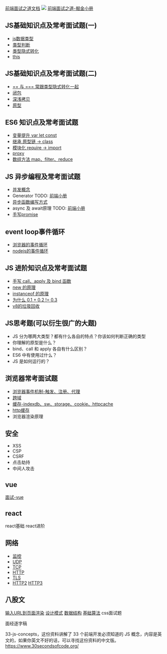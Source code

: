 [前端面试之道文档](http://www.qianduan.site/interview/#%E9%9D%A2%E8%AF%95%E8%AE%B0%E5%BD%95%E6%80%BB%E7%BB%93)
![](https://kingan-md-img.oss-cn-guangzhou.aliyuncs.com/blog/20220219150602.png)
[前端面试之道-掘金小册](https://www.xyhthink.com/前端面试之道/1-小册食用指南.htm)

## JS基础知识点及常考面试题(一)
- [js数据类型](./前端面试之道-JS数据类型.md#js数据类型)
- [类型判断](./前端面试之道-JS数据类型.md#类型判断)
- [类型隐式转化](./前端面试之道-JS数据类型.md#类型隐式转化)
- [this](./前端面试之道-this.md)

## JS基础知识点及常考面试题(二)
- [== 与 === 常跟类型隐式转化一起](./前端面试之道-JS数据类型.md#非全等判断语句导致隐式转化)
- [闭包](./前端面试之道-闭包.md)
- [深浅拷贝](./手写系列-深拷贝.md)
- [原型](./前端面试之道-原型.md)

## ES6 知识点及常考面试题
- [变量提升 var let const](./前端面试之道-变量提升.md)
- [继承 原型链 -> class](./前端面试之道-继承.md)
- [模块化 require -> import](../js/前端模块化.md)
- [proxy](../js/proxy.md)
- [数组方法 map、filter、reduce](./手写系列-map和filter和reduce.md)


## JS 异步编程及常考面试题
- [并发概念](../js/你不知道的js-异步-事件循环.md)
- Generator TODO: [前端小册](http://www.qianduan.site/html/5-JS-%E5%BC%82%E6%AD%A5%E7%BC%96%E7%A8%8B%E5%8F%8A%E5%B8%B8%E8%80%83%E9%9D%A2%E8%AF%95%E9%A2%98.htm)
- [异步函数编写方式](../js/你不知道的js-异步-代码编写.md)
- async 及 await原理 TODO: [前端小册](http://www.qianduan.site/html/5-JS-%E5%BC%82%E6%AD%A5%E7%BC%96%E7%A8%8B%E5%8F%8A%E5%B8%B8%E8%80%83%E9%9D%A2%E8%AF%95%E9%A2%98.htm)
- [手写promise](./手写系列-复杂promise.md)

## event loop事件循环
- [浏览器的事件循环](../js/你不知道的js-异步-事件循环.md)
- [nodejs的事件循环](../js/你不知道的js-异步-事件循环.md#nodejs的事件循环)

## JS 进阶知识点及常考面试题
- [手写 call、apply 及 bind 函数](./手写系列-callbind.md)
- [new 的原理](./手写系列-new原理.md)
- [instanceof 的原理](./手写系列-instanceof.md)
- [为什么 0.1 + 0.2 != 0.3](./前端面试之道-数字精度.md)
- [v8的垃圾回收](../js/浏览器垃圾回收.md)

## JS思考题(可以衍生很广的大题)
- JS 分为哪两大类型？都有什么各自的特点？你该如何判断正确的类型
- ​​你理解的原型是什么？
- bind、call 和 apply 各自有什么区别？
- ES6 中有使用过什么？
- JS 是如何运行的？

## 浏览器常考面试题
- [浏览器事件机制-触发、注册、代理](./前端面试之道-事件机制.md)
- [跨域](./前端面试之道-跨域.md)
- [缓存-indexdb、sw、storage、cookie、httpcache](./前端面试之道-缓存.md)
- [http缓存](../http/http缓存.md)
- 浏览器渲染原理

## 安全
- XSS
- CSP
- CSRF
- 点击劫持
- 中间人攻击

## vue
[面试-vue](./面试-vue.md)

## react
react基础
react进阶

## 网络
- [监控](./前端面试之道-前端监控.md)
- [UDP](./../http/http3.md#新的udp)
- [TCP](../http/http基础.md#tcp-协议)
- [HTTP](../http/http基础.md)
- [TLS](../../https.md#tls加密协议)
- [HTTP2](../http/http2.md) [HTTP3](../http/http3.md)

## 八股文
[输入URL到页面渲染](./面试-架构.md#输入-url-到页面渲染的整个流程)
[设计模式](../js/设计模式.md)
[数据结构](./面试-数据结构.md)
[基础算法](./面试-算法.md)
css面试题

面经逐字稿

33-js-concepts，这份资料讲解了 33 个前端开发必须知道的 JS 概念，内容是英文的，如果你英文不好的话，可以寻找这份资料的中文版。 https://www.30secondsofcode.org/